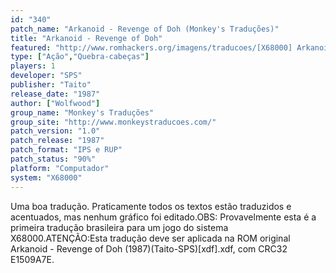 ```yaml
---
id: "340"
patch_name: "Arkanoid - Revenge of Doh (Monkey's Traduções)"
title: "Arkanoid - Revenge of Doh"
featured: "http://www.romhackers.org/imagens/traducoes/[X68000] Arkanoid - Revenge of Doh - Monkey's Traduções - 1.png"
type: ["Ação","Quebra-cabeças"]
players: 1
developer: "SPS"
publisher: "Taito"
release_date: "1987"
author: ["Wolfwood"]
group_name: "Monkey's Traduções"
group_site: "http://www.monkeystraducoes.com/"
patch_version: "1.0"
patch_release: "1987"
patch_format: "IPS e RUP"
patch_status: "90%"
platform: "Computador"
system: "X68000"
---
```


Uma boa tradução. Praticamente todos os textos estão traduzidos e acentuados, mas nenhum gráfico foi editado.OBS: Provavelmente esta é a primeira tradução brasileira para um jogo do sistema X68000.ATENÇÃO:Esta tradução deve ser aplicada na ROM original Arkanoid - Revenge of Doh (1987)(Taito-SPS)[xdf].xdf, com CRC32 E1509A7E.